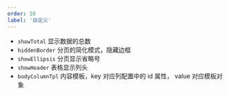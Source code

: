 ```yaml
---
order: 10
label: '自定义'
---
```


- `showTotal` 显示数据的总数
- `hiddenBorder` 分页的简化模式，隐藏边框
- `showEllipsis` 分页显示省略号
- `showHeader` 表格显示列头
- `bodyColumnTpl` 内容模板，key 对应列配置中的 id 属性， value 对应模板对象

